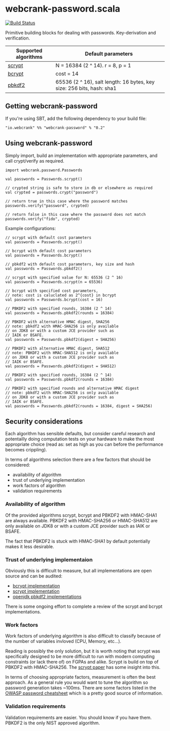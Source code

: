 webcrank-password.scala
=======================

[![Build Status](https://travis-ci.org/webcrank/webcrank-password.scala.png)](https://travis-ci.org/webcrank/webcrank-password.scala)

Primitive building blocks for dealing with passwords. Key-derivation and verification.

Supported algorithms                          | Default parameters                  
--------------------------------------------- | --------------------------------------------------------------------
[scrypt](http://www.tarsnap.com/scrypt.html)  | N = 16384 (2 ^ 14). r = 8, p = 1 |
[bcrypt](http://en.wikipedia.org/wiki/Bcrypt) | cost = 14 
[pbkdf2](http://tools.ietf.org/html/rfc2898)  | 65536 (2 ^ 16), salt length: 16 bytes, key size: 256 bits, hash: sha1


Getting webcrank-password
-------------------------

If you're using SBT, add the following dependency to your build file:

    "io.webcrank" %% "webcrank-password" % "0.2"
    
    
Using webcrank-password
-----------------------

Simply import, build an implementation with appropriate parameters, 
and call crypt/verify as required.

    import webcrank.password.Passwords
    
    val passwords = Passwords.scrypt()
    
    // crypted string is safe to store in db or elsewhere as required
    val crypted = passwords.crypt("password")
    
    // return true in this case where the password matches
    passwords.verify("password", crypted)
    
    // return false in this case where the password does not match
    passwords.verify("fido", crypted)


Example configurations:


    // scrypt with default cost parameters
    val passwords = Passwords.scrypt()

    // bcrypt with default cost parameters
    val passwords = Passwords.bcrypt()

    // pbkdf2 with default cost parameters, key size and hash
    val passwords = Passwords.pbkdf2()

    // scrypt with specified value for N: 65536 (2 ^ 16)
    val passwords = Passwords.scrypt(n = 65536)

    // bcrypt with specified cost parameters,
    // note: cost is caluclated as 2^{cost} in bcrypt
    val passwords = Passwords.bcrypt(cost = 16)

    // PBKDF2 with specified rounds, 16384 (2 ^ 14)
    val passwords = Passwords.pbkdf2(rounds = 16384)

    // PBKDF2 with alternative HMAC digest, SHA256
    // note: pbkdf2 with HMAC-SHA256 is only available
    // on JDK8 or with a custom JCE provider such as
    // IAIK or BSAFE.
    val passwords = Passwords.pbkdf2(digest = SHA256)

    // PBKDF2 with alternative HMAC digest, SHA512
    // note: PBKDF2 with HMAC-SHA512 is only available
    // on JDK8 or with a custom JCE provider such as
    // IAIK or BSAFE.
    val passwords = Passwords.pbkdf2(digest = SHA512)

    // PBKDF2 with specified rounds, 16384 (2 ^ 14)
    val passwords = Passwords.pbkdf2(rounds = 16384)

    // PBKDF2 with specified rounds and alternative HMAC digest
    // note: pbkdf2 with HMAC-SHA256 is only available
    // on JDK8 or with a custom JCE provider such as
    // IAIK or BSAFE.
    val passwords = Passwords.pbkdf2(rounds = 16384, digest = SHA256)


Security considerations
-----------------------

Each algorithm has sensible defaults, but consider careful research
and potentailly doing computation tests on your hardware to make
the most appropriate choice (read as: set as high as you can before
the performance becomes crippling).
 
In terms of algorithms selection there are a few factors that should be
considered:
 - availability of algorithm
 - trust of underlying implementation
 - work factors of algorithm
 - validation requirements
 
### Availability of algorithm

Of the provided algorithms scrypt, bcrypt and PBKDF2 with HMAC-SHA1 are
always available. PBKDF2 with HMAC-SHA256 or HMAC-SHA512 are only available
on JDK8 or with a custom JCE provider such as IAIK or BSAFE. 

The fact that PBKDF2 is stuck with HMAC-SHA1 by default potentially makes
it less desirable.

### Trust of underlying implementaion

Obviously this is difficult to measure, but all implementations
are open source and can be audited:
 - [bcrypt implementation](http://www.mindrot.org/projects/jBCrypt/)
 - [scrypt implementation](https://github.com/wg/scrypt)
 - [openjdk pbkdf2 implementations](http://hg.openjdk.java.net/jdk8/jdk8/jdk/file/f4c62eecf7fa/src/share/classes/com/sun/crypto/provider/)

There is some ongoing effort to complete a review of the scrypt and bcrypt 
implementations.


### Work factors

Work factors of underlying algorithm is also difficult to classify because
of the number of variables invloved (CPU, Memory, etc...).

Reading is possibly the only solution, but it is worth noting that scrypt
was specifically designed to be more difficult to run with modern computing
constraints (or lack there of) on FGPAs and alike. Scrypt is build on top
of PBKDF2 with HMAC-SHA256. The [scrypt paper](http://www.tarsnap.com/scrypt/scrypt.pdf) 
has some insight into this.

In terms of choosing appropriate factors, measurement is often the best
approach. As a general rule you would want to tune the algorithm so password generation takes ~100ms.
There are some factors listed in the 
[OWASP password cheatsheet](https://www.owasp.org/index.php/Password_Storage_Cheat_Sheet)
which is a pretty good source of information. 


### Validation requirements

Validation requirements are easier. You should know if you have them.
PBKDF2 is the only NIST approved algorithm.

